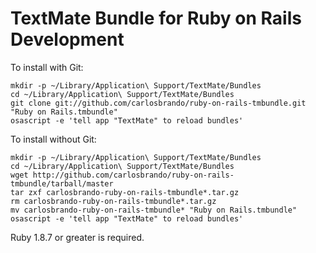 # TextMate Bundle for Ruby on Rails Development

To install with Git:

    mkdir -p ~/Library/Application\ Support/TextMate/Bundles
    cd ~/Library/Application\ Support/TextMate/Bundles
    git clone git://github.com/carlosbrando/ruby-on-rails-tmbundle.git "Ruby on Rails.tmbundle"
    osascript -e 'tell app "TextMate" to reload bundles'


To install without Git:

    mkdir -p ~/Library/Application\ Support/TextMate/Bundles
    cd ~/Library/Application\ Support/TextMate/Bundles
    wget http://github.com/carlosbrando/ruby-on-rails-tmbundle/tarball/master
    tar zxf carlosbrando-ruby-on-rails-tmbundle*.tar.gz
    rm carlosbrando-ruby-on-rails-tmbundle*.tar.gz
    mv carlosbrando-ruby-on-rails-tmbundle* "Ruby on Rails.tmbundle"
    osascript -e 'tell app "TextMate" to reload bundles'

Ruby 1.8.7 or greater is required.